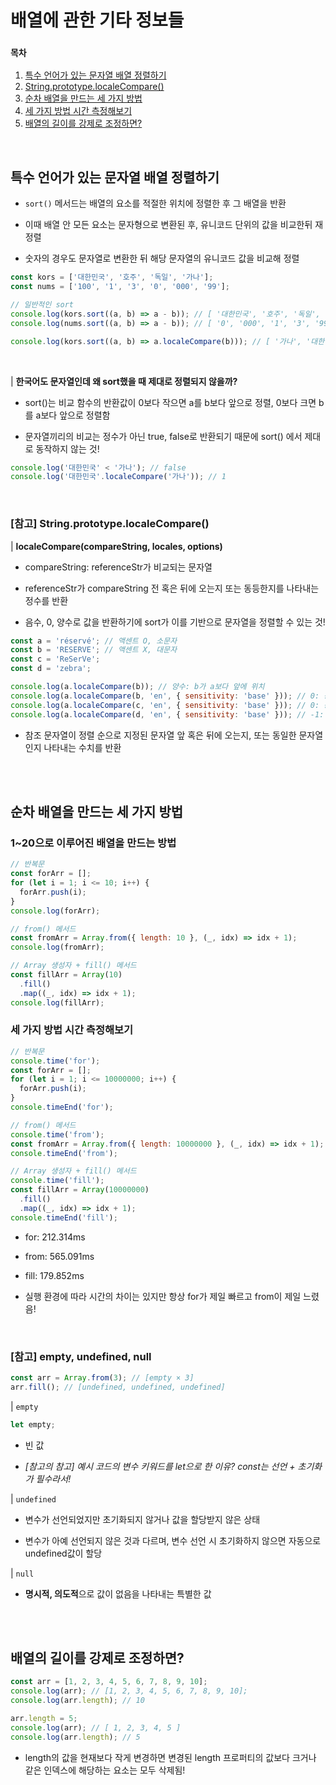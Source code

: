 # 배열에 관한 기타 정보들

### `목차`

1. [특수 언어가 있는 문자열 배열 정렬하기](#특수-언어가-있는-문자열-배열-정렬하기)
2. [String.prototype.localeCompare()](#참고-stringprototypelocalecompare)
3. [순차 배열을 만드는 세 가지 방법](#순차-배열을-만드는-세-가지-방법)
4. [세 가지 방법 시간 측정해보기](#세-가지-방법-시간-측정해보기)
5. [배열의 길이를 강제로 조정하면?](#배열의-길이를-강제로-조정하면)

<br />

## 특수 언어가 있는 문자열 배열 정렬하기

- `sort()` 메서드는 배열의 요소를 적절한 위치에 정렬한 후 그 배열을 반환

- 이때 배열 안 모든 요소는 문자형으로 변환된 후, 유니코드 단위의 값을 비교한뒤 재정렬

- 숫자의 경우도 문자열로 변환한 뒤 해당 문자열의 유니코드 값을 비교해 정렬

```javascript
const kors = ['대한민국', '호주', '독일', '가나'];
const nums = ['100', '1', '3', '0', '000', '99'];

// 일반적인 sort
console.log(kors.sort((a, b) => a - b)); // [ '대한민국', '호주', '독일', '가나' ]
console.log(nums.sort((a, b) => a - b)); // [ '0', '000', '1', '3', '99', '100' ]

console.log(kors.sort((a, b) => a.localeCompare(b))); // [ '가나', '대한민국', '독일', '호주' ]
```

<br />

| **한국어도 문자열인데 왜 sort했을 때 제대로 정렬되지 않을까?**

- sort()는 비교 함수의 반환값이 0보다 작으면 a를 b보다 앞으로 정렬, 0보다 크면 b를 a보다 앞으로 정렬함

- 문자열끼리의 비교는 정수가 아닌 true, false로 반환되기 때문에 sort() 에서 제대로 동작하지 않는 것!

```javascript
console.log('대한민국' < '가나'); // false
console.log('대한민국'.localeCompare('가나')); // 1
```

<br />

### [참고] String.prototype.localeCompare()

| **localeCompare(compareString, locales, options)**

- compareString: referenceStr가 비교되는 문자열

- referenceStr가 compareString 전 혹은 뒤에 오는지 또는 동등한지를 나타내는 정수를 반환

- 음수, 0, 양수로 값을 반환하기에 sort가 이를 기반으로 문자열을 정렬할 수 있는 것!

```javascript
const a = 'réservé'; // 액센트 O, 소문자
const b = 'RESERVE'; // 액센트 X, 대문자
const c = 'ReSerVe';
const d = 'zebra';

console.log(a.localeCompare(b)); // 양수: b가 a보다 앞에 위치
console.log(a.localeCompare(b, 'en', { sensitivity: 'base' })); // 0: 동일
console.log(a.localeCompare(c, 'en', { sensitivity: 'base' })); // 0: 동일
console.log(a.localeCompare(d, 'en', { sensitivity: 'base' })); // -1: a가 d보다 앞에 위치
```

- 참조 문자열이 정렬 순으로 지정된 문자열 앞 혹은 뒤에 오는지, 또는 동일한 문자열인지 나타내는 수치를 반환

<br /><br />

## 순차 배열을 만드는 세 가지 방법

### 1~20으로 이루어진 배열을 만드는 방법

```javascript
// 반복문
const forArr = [];
for (let i = 1; i <= 10; i++) {
  forArr.push(i);
}
console.log(forArr);

// from() 메서드
const fromArr = Array.from({ length: 10 }, (_, idx) => idx + 1);
console.log(fromArr);

// Array 생성자 + fill() 메서드
const fillArr = Array(10)
  .fill()
  .map((_, idx) => idx + 1);
console.log(fillArr);
```

### 세 가지 방법 시간 측정해보기

```javascript
// 반복문
console.time('for');
const forArr = [];
for (let i = 1; i <= 10000000; i++) {
  forArr.push(i);
}
console.timeEnd('for');

// from() 메서드
console.time('from');
const fromArr = Array.from({ length: 10000000 }, (_, idx) => idx + 1);
console.timeEnd('from');

// Array 생성자 + fill() 메서드
console.time('fill');
const fillArr = Array(10000000)
  .fill()
  .map((_, idx) => idx + 1);
console.timeEnd('fill');
```

- for: 212.314ms

- from: 565.091ms

- fill: 179.852ms

- 실행 환경에 따라 시간의 차이는 있지만 항상 for가 제일 빠르고 from이 제일 느렸음!

<br />

### [참고] empty, undefined, null

```javascript
const arr = Array.from(3); // [empty × 3]
arr.fill(); // [undefined, undefined, undefined]
```

| `empty`

```javascript
let empty;
```

- 빈 값

- _[참고의 참고] 예시 코드의 변수 키워드를 let으로 한 이유? const는 선언 + 초기화가 필수라서!_

| `undefined`

- 변수가 선언되었지만 초기화되지 않거나 값을 할당받지 않은 상태

- 변수가 아예 선언되지 않은 것과 다르며, 변수 선언 시 초기화하지 않으면 자동으로 undefined값이 할당

| `null`

- **명시적, 의도적**으로 값이 없음을 나타내는 특별한 값

<br /><br />

## 배열의 길이를 강제로 조정하면?

```javascript
const arr = [1, 2, 3, 4, 5, 6, 7, 8, 9, 10];
console.log(arr); // [1, 2, 3, 4, 5, 6, 7, 8, 9, 10];
console.log(arr.length); // 10

arr.length = 5;
console.log(arr); // [ 1, 2, 3, 4, 5 ]
console.log(arr.length); // 5
```

- length의 값을 현재보다 작게 변경하면 변경된 length 프로퍼티의 값보다 크거나 같은 인덱스에 해당하는 요소는 모두 삭제됨!
